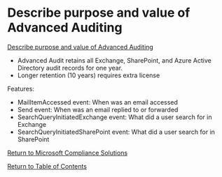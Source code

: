 # Describe purpose and value of Advanced Auditing

[Describe purpose and value of Advanced Auditing](https://docs.microsoft.com/en-us/learn/modules/describe-ediscovery-capabilities-of-microsoft-365/5b-describe-purpose-value-advanced-auditing)

* Advanced Audit retains all Exchange, SharePoint, and Azure Active Directory audit records for one year. 
* Longer retention (10 years) requires extra license

Features:
* MailItemAccessed event: When was an email accessed
* Send event: When was an email replied to or forwarded
* SearchQueryInitiatedExchange event: What did a user search for in Exchange
* SearchQueryInitiatedSharePoint event: What did a user search for in SharePoint

[Return to Microsoft Compliance Solutions](README.md)

[Return to Table of Contents](../README.md)
